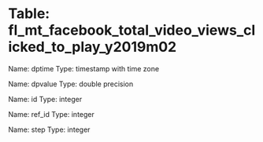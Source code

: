 Table: fl_mt_facebook_total_video_views_clicked_to_play_y2019m02
================================================================

Name: dptime
Type: timestamp with time zone

Name: dpvalue
Type: double precision

Name: id
Type: integer

Name: ref_id
Type: integer

Name: step
Type: integer

